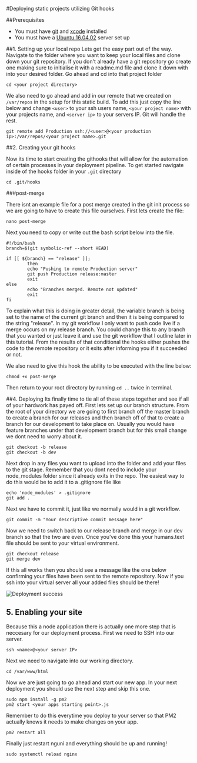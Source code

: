 #Deploying static projects utilizing Git hooks

##Prerequisites
* You must have [git](https://git-scm.com/downloads) and [xcode](https://developer.apple.com/xcode/) installed
* You must have a [Ubuntu 16.04.02](https://github.com/spencerlee200/spinnynotes/blob/master/setup.md) server set up

##1. Setting up your local repo
Lets get the easy part out of the way. Navigate to the folder where you want to keep your local files and clone down your git repository. If you don't already have a git repository go create one making sure to initialise it with a readme.md file and clone it down with into your desired folder. Go ahead and cd into that project folder

```shell
cd <your project directory>
```

We also need to go ahead and add in our remote that we created on `/var/repos` in the setup for this static build. To add this just copy the line below and change `<user>` to your ssh users name, `<your project name>` with your projects name, and `<server ip>` to your servers IP. Git will handle the rest.

```shell
git remote add Production ssh://<user>@<your production ip>:/var/repos/<your project name>.git
```

##2. Creating your git hooks

Now its time to start creating the githooks that will allow for the automation of certain processes in your deployment pipeline. To get started navigate inside of the hooks folder in your `.git` directory

```shell
cd .git/hooks
```

###post-merge

There isnt an example file for a post merge created in the git init process so we are going to have to create this file ourselves. First lets create the file:

```shell
nano post-merge
```

Next you need to copy or write out the bash script below into the file.

```shell
#!/bin/bash
branch=$(git symbolic-ref --short HEAD)

if [[ ${branch} == "release" ]];
        then
        echo "Pushing to remote Production server"
        git push Production release:master
        exit
else
        echo "Branches merged. Remote not updated"
        exit
fi
```

To explain what this is doing in greater detail, the variable branch is being set to the name of the current git branch and then it is being compared to the string "release". In my git workflow I only want to push code live if a merge occurs on my release branch. You could change this to any branch that you wanted or just leave it and use the git workflow that I outline later in this tutorial. From the results of that conditional the hooks either pushes the code to the remote repository or it exits after informing you if it succeeded or not.

We also need to give this hook the ability to be executed with the line below:

```shell
chmod +x post-merge
```

Then return to your root directory by running `cd ..` twice in terminal.

##4. Deploying
Its finally time to tie all of these steps together and see if all of your hardwork has payed off. First lets set up our branch structure. From the root of your directory we are going to first branch off the master branch to create a branch for our releases and then branch off of that to create a branch for our development to take place on. Usually you would have feature branches under that development branch but for this small change we dont need to worry about it.

```shell
git checkout -b release
git checkout -b dev
```

Next drop in any files you want to upload into the folder and add your files to the git stage. Remember that you dont need to include your node_modules folder since it already exits in the repo. The easiest way to do this would be to add it to a .gitignore file like

```shell
echo 'node_modules' > .gitignore
git add .
```

Next we have to commit it, just like we normally would in a git workflow.

```shell
git commit -m "Your descriptive commit message here"
```

Now we need to switch back to our release branch and merge in our dev branch so that the two are even. Once you've done this your humans.text file should be sent to your virtual environment.

```shell
git checkout release
git merge dev
```

If this all works then you should see a message like the one below confirming your files have been sent to the remote repository. Now if you ssh into your virtual server all your added files should be there!

![Deployment success](http://i.imgur.com/SHWYjOH.png)

## 5. Enabling your site
Because this a node application there is actually one more step that is neccesary for our deployment process. First we need to SSH into our server.

```shell
ssh <name>@<your server IP>
```

Next we need to navigate into our working directory.

```shell
cd /var/www/html
```

Now we are just going to go ahead and start our new app. In your next deployment you should use the next step and skip this one.

```shell
sudo npm install -g pm2
pm2 start <your apps starting point>.js
```

Remember to do this everytime you deploy to your server so that PM2 actually knows it needs to make changes on your app.

```shell
pm2 restart all
```

Finally just restart nguni and everything should be up and running!

```shell
sudo systemctl reload nginx
```
